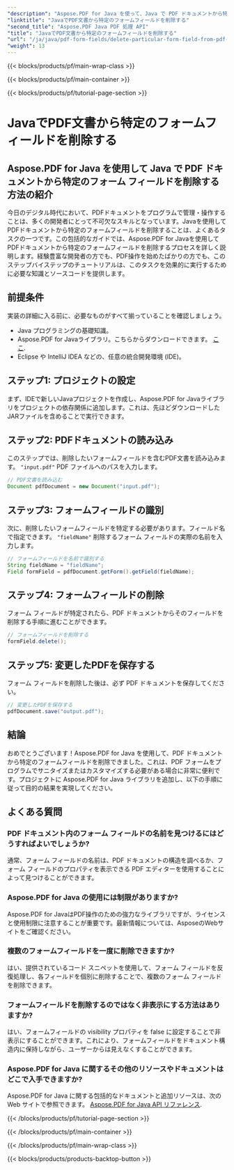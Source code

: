 ```yaml
---
"description": "Aspose.PDF for Java を使って、Java で PDF ドキュメントから特定のフォームフィールドを簡単に削除する方法を学びましょう。ステップバイステップのガイドとソースコードが提供されます。"
"linktitle": "JavaでPDF文書から特定のフォームフィールドを削除する"
"second_title": "Aspose.PDF Java PDF 処理 API"
"title": "JavaでPDF文書から特定のフォームフィールドを削除する"
"url": "/ja/java/pdf-form-fields/delete-particular-form-field-from-pdf-document-in-java/"
"weight": 13
---
```


{{< blocks/products/pf/main-wrap-class >}}

{{< blocks/products/pf/main-container >}}

{{< blocks/products/pf/tutorial-page-section >}}

# JavaでPDF文書から特定のフォームフィールドを削除する


## Aspose.PDF for Java を使用して Java で PDF ドキュメントから特定のフォーム フィールドを削除する方法の紹介

今日のデジタル時代において、PDFドキュメントをプログラムで管理・操作することは、多くの開発者にとって不可欠なスキルとなっています。Javaを使用してPDFドキュメントから特定のフォームフィールドを削除することは、よくあるタスクの一つです。この包括的なガイドでは、Aspose.PDF for Javaを使用してPDFドキュメントから特定のフォームフィールドを削除するプロセスを詳しく説明します。経験豊富な開発者の方でも、PDF操作を始めたばかりの方でも、このステップバイステップのチュートリアルは、このタスクを効果的に実行するために必要な知識とソースコードを提供します。

## 前提条件

実装の詳細に入る前に、必要なものがすべて揃っていることを確認しましょう。

- Java プログラミングの基礎知識。
- Aspose.PDF for Javaライブラリ。こちらからダウンロードできます。 [ここ](https://releases。aspose.com/pdf/java/).
- Eclipse や IntelliJ IDEA などの、任意の統合開発環境 (IDE)。

## ステップ1: プロジェクトの設定

まず、IDEで新しいJavaプロジェクトを作成し、Aspose.PDF for Javaライブラリをプロジェクトの依存関係に追加します。これは、先ほどダウンロードしたJARファイルを含めることで実行できます。

## ステップ2: PDFドキュメントの読み込み

このステップでは、削除したいフォームフィールドを含むPDF文書を読み込みます。 `"input.pdf"` PDF ファイルへのパスを入力します。

```java
// PDF文書を読み込む
Document pdfDocument = new Document("input.pdf");
```

## ステップ3: フォームフィールドの識別

次に、削除したいフォームフィールドを特定する必要があります。フィールド名で指定できます。 `"fieldName"` 削除するフォーム フィールドの実際の名前を入力します。

```java
// フォームフィールドを名前で識別する
String fieldName = "fieldName";
Field formField = pdfDocument.getForm().getField(fieldName);
```

## ステップ4: フォームフィールドの削除

フォーム フィールドが特定されたら、PDF ドキュメントからそのフィールドを削除する手順に進むことができます。

```java
// フォームフィールドを削除する
formField.delete();
```

## ステップ5: 変更したPDFを保存する

フォーム フィールドを削除した後は、必ず PDF ドキュメントを保存してください。

```java
// 変更したPDFを保存する
pdfDocument.save("output.pdf");
```

## 結論

おめでとうございます！Aspose.PDF for Java を使用して、PDF ドキュメントから特定のフォームフィールドを削除できました。これは、PDF フォームをプログラムでサニタイズまたはカスタマイズする必要がある場合に非常に便利です。プロジェクトに Aspose.PDF for Java ライブラリを追加し、以下の手順に従って目的の結果を実現してください。

## よくある質問

### PDF ドキュメント内のフォーム フィールドの名前を見つけるにはどうすればよいでしょうか?

通常、フォーム フィールドの名前は、PDF ドキュメントの構造を調べるか、フォーム フィールドのプロパティを表示できる PDF エディターを使用することによって見つけることができます。

### Aspose.PDF for Java の使用には制限がありますか?

Aspose.PDF for JavaはPDF操作のための強力なライブラリですが、ライセンスと使用制限に注意することが重要です。最新情報については、AsposeのWebサイトをご確認ください。

### 複数のフォームフィールドを一度に削除できますか?

はい、提供されているコード スニペットを使用して、フォーム フィールドを反復処理し、各フィールドを個別に削除することで、複数のフォーム フィールドを削除できます。

### フォームフィールドを削除するのではなく非表示にする方法はありますか?

はい、フォームフィールドの visibility プロパティを false に設定することで非表示にすることができます。これにより、フォームフィールドをドキュメント構造内に保持しながら、ユーザーからは見えなくすることができます。

### Aspose.PDF for Java に関するその他のリソースやドキュメントはどこで入手できますか?

Aspose.PDF for Java に関する包括的なドキュメントと追加リソースは、次の Web サイトで参照できます。 [Aspose.PDF for Java API リファレンス](https://reference。aspose.com/pdf/java/).

{{< /blocks/products/pf/tutorial-page-section >}}

{{< /blocks/products/pf/main-container >}}

{{< /blocks/products/pf/main-wrap-class >}}

{{< blocks/products/products-backtop-button >}}